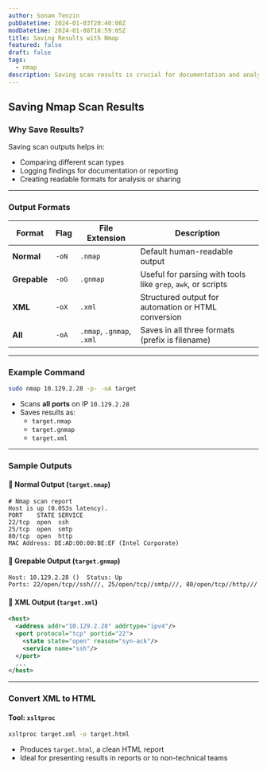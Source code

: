 ```yaml
---
author: Sonam Tenzin
pubDatetime: 2024-01-03T20:40:08Z
modDatetime: 2024-01-08T18:59:05Z
title: Saving Results with Nmap
featured: false
draft: false
tags:
  - nmap
description: Saving scan results is crucial for documentation and analysis. Nmap offers various output formats, including normal, grepable, and XML. This guide covers how to save Nmap scan results effectively, including examples and conversion to HTML.
---
```


##  Saving Nmap Scan Results

###  Why Save Results?
Saving scan outputs helps in:
- Comparing different scan types
- Logging findings for documentation or reporting
- Creating readable formats for analysis or sharing

---

###  Output Formats

| Format       | Flag   | File Extension | Description |
|--------------|--------|----------------|-------------|
| **Normal**   | `-oN`  | `.nmap`         | Default human-readable output |
| **Grepable** | `-oG`  | `.gnmap`        | Useful for parsing with tools like `grep`, `awk`, or scripts |
| **XML**      | `-oX`  | `.xml`          | Structured output for automation or HTML conversion |
| **All**      | `-oA`  | `.nmap`, `.gnmap`, `.xml` | Saves in all three formats (prefix is filename) |

---

###  Example Command

```bash
sudo nmap 10.129.2.28 -p- -oA target
```

- Scans **all ports** on IP `10.129.2.28`
- Saves results as:
  - `target.nmap`
  - `target.gnmap`
  - `target.xml`

---

###  Sample Outputs

#### 🔹 Normal Output (`target.nmap`)
```nmap
# Nmap scan report
Host is up (0.053s latency).
PORT    STATE SERVICE
22/tcp  open  ssh
25/tcp  open  smtp
80/tcp  open  http
MAC Address: DE:AD:00:00:BE:EF (Intel Corporate)
```

#### 🔹 Grepable Output (`target.gnmap`)
```gnmap
Host: 10.129.2.28 ()  Status: Up
Ports: 22/open/tcp//ssh///, 25/open/tcp//smtp///, 80/open/tcp//http///
```

#### 🔹 XML Output (`target.xml`)
```xml
<host>
  <address addr="10.129.2.28" addrtype="ipv4"/>
  <port protocol="tcp" portid="22">
    <state state="open" reason="syn-ack"/>
    <service name="ssh"/>
  </port>
  ...
</host>
```

---

###  Convert XML to HTML

#### Tool: `xsltproc`

```bash
xsltproc target.xml -o target.html
```

- Produces `target.html`, a clean HTML report
- Ideal for presenting results in reports or to non-technical teams
